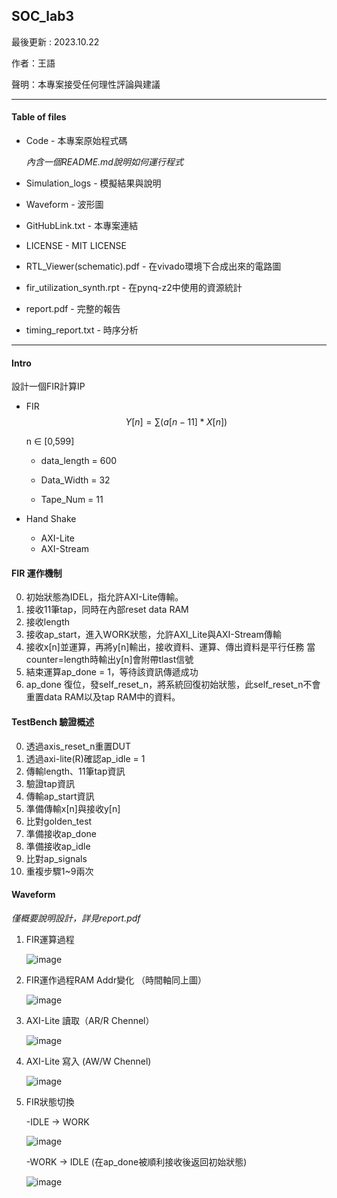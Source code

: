 ## SOC_lab3
最後更新 : 2023.10.22

作者：王語

聲明：本專案接受任何理性評論與建議

---
#### Table of files 
- Code - 本專案原始程式碼
  
  *內含一個README.md說明如何運行程式*
- Simulation_logs - 模擬結果與說明
- Waveform - 波形圖
- GitHubLink.txt - 本專案連結
- LICENSE - MIT LICENSE
- RTL_Viewer(schematic).pdf - 在vivado環境下合成出來的電路圖
- fir_utilization_synth.rpt - 在pynq-z2中使用的資源統計
- report.pdf - 完整的報告
- timing_report.txt - 時序分析

---
#### Intro
設計一個FIR計算IP
- FIR
  $$Y[n] = \sum{(a[n-11]*X[n])}$$

  n ∈ [0,599]

  - data_length = 600

  - Data_Width = 32

  - Tape_Num = 11

- Hand Shake
    - AXI-Lite
    - AXI-Stream

#### FIR 運作機制
  0. 初始狀態為IDEL，指允許AXI-Lite傳輸。
  1. 接收11筆tap，同時在內部reset data RAM
  2. 接收length
  3. 接收ap_start，進入WORK狀態，允許AXI_Lite與AXI-Stream傳輸
  4. 接收x[n]並運算，再將y[n]輸出，接收資料、運算、傳出資料是平行任務
     當counter=length時輸出y[n]會附帶tlast信號
  5. 結束運算ap_done = 1，等待該資訊傳遞成功
  6. ap_done 復位，發self_reset_n，將系統回復初始狀態，此self_reset_n不會重置data RAM以及tap RAM中的資料。
 
#### TestBench 驗證概述
  0. 透過axis_reset_n重置DUT
  1. 透過axi-lite(R)確認ap_idle = 1
  2. 傳輸length、11筆tap資訊
  3. 驗證tap資訊
  4. 傳輸ap_start資訊
  5. 準備傳輸x[n]與接收y[n]
  6. 比對golden_test
  7. 準備接收ap_done
  8. 準備接收ap_idle
  9. 比對ap_signals
  10. 重複步驟1~9兩次

#### Waveform
*僅概要說明設計，詳見report.pdf*

  1. FIR運算過程
     
      ![image](https://github.com/kevin861222/SOC_lab3/assets/79128379/5245cc58-52f1-44c1-bd01-1d98a90bb0c4)

  3. FIR運作過程RAM Addr變化 （時間軸同上圖）
     
     ![image](https://github.com/kevin861222/SOC_lab3/assets/79128379/7264c6ae-4517-402a-ad45-05598fd2bb74)

  5. AXI-Lite 讀取（AR/R Chennel）
     
     ![image](https://github.com/kevin861222/SOC_lab3/assets/79128379/58566730-eecf-4760-b298-5ce518b1cabc)

  7. AXI-Lite 寫入 (AW/W Chennel)
     
      ![image](https://github.com/kevin861222/SOC_lab3/assets/79128379/92b089c3-1358-43da-9718-b6aae18472be)
     
  9. FIR狀態切換
      
     -IDLE -> WORK

      ![image](https://github.com/kevin861222/SOC_lab3/assets/79128379/9fc596f3-f8c0-4712-9833-8482084bde6b)

     -WORK -> IDLE (在ap_done被順利接收後返回初始狀態)

       ![image](https://github.com/kevin861222/SOC_lab3/assets/79128379/98bf800d-e285-44a1-8d01-69f39dad5bc4)



